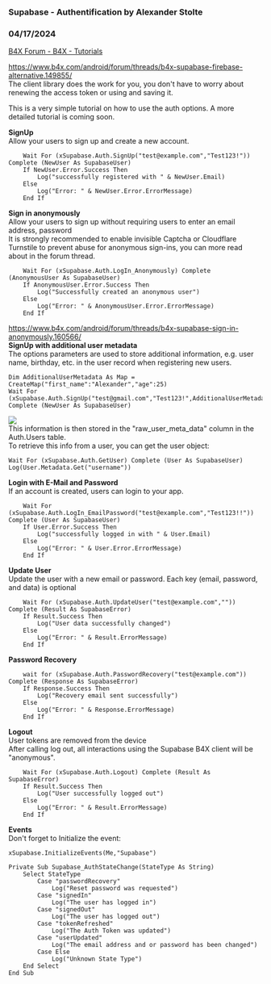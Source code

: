 ###  Supabase - Authentification by Alexander Stolte
### 04/17/2024
[B4X Forum - B4X - Tutorials](https://www.b4x.com/android/forum/threads/149856/)

<https://www.b4x.com/android/forum/threads/b4x-supabase-firebase-alternative.149855/>  
The client library does the work for you, you don't have to worry about renewing the access token or using and saving it.  
  
This is a very simple tutorial on how to use the auth options. A more detailed tutorial is coming soon.  
  
**SignUp**  
Allow your users to sign up and create a new account.  

```B4X
    Wait For (xSupabase.Auth.SignUp("test@example.com","Test123!")) Complete (NewUser As SupabaseUser)  
    If NewUser.Error.Success Then  
        Log("successfully registered with " & NewUser.Email)  
    Else  
        Log("Error: " & NewUser.Error.ErrorMessage)  
    End If
```

  
**Sign in anonymously**  
Allow your users to sign up without requiring users to enter an email address, password  
It is strongly recommended to enable invisible Captcha or Cloudflare Turnstile to prevent abuse for anonymous sign-ins, you can more read about in the forum thread.  

```B4X
    Wait For (xSupabase.Auth.LogIn_Anonymously) Complete (AnonymousUser As SupabaseUser)  
    If AnonymousUser.Error.Success Then  
        Log("Successfully created an anonymous user")  
    Else  
        Log("Error: " & AnonymousUser.Error.ErrorMessage)  
    End If
```

  
<https://www.b4x.com/android/forum/threads/b4x-supabase-sign-in-anonymously.160566/>  
**SignUp with additional user metadata**  
The options parameters are used to store additional information, e.g. user name, birthday, etc. in the user record when registering new users.  

```B4X
Dim AdditionalUserMetadata As Map = CreateMap("first_name":"Alexander","age":25)  
Wait For (xSupabase.Auth.SignUp("test@gmail.com","Test123!",AdditionalUserMetadata)) Complete (NewUser As SupabaseUser)
```

  
![](https://www.b4x.com/android/forum/attachments/147267)  
This information is then stored in the "raw\_user\_meta\_data" column in the Auth.Users table.  
To retrieve this info from a user, you can get the user object:  

```B4X
Wait For (xSupabase.Auth.GetUser) Complete (User As SupabaseUser)  
Log(User.Metadata.Get("username"))
```

  
  
**Login with E-Mail and Password**  
If an account is created, users can login to your app.  

```B4X
    Wait For (xSupabase.Auth.LogIn_EmailPassword("test@example.com","Test123!!")) Complete (User As SupabaseUser)  
    If User.Error.Success Then  
        Log("successfully logged in with " & User.Email)  
    Else  
        Log("Error: " & User.Error.ErrorMessage)  
    End If
```

  
**Update User**  
Update the user with a new email or password. Each key (email, password, and data) is optional  

```B4X
    Wait For (xSupabase.Auth.UpdateUser("test@example.com","")) Complete (Result As SupabaseError)  
    If Result.Success Then  
        Log("User data successfully changed")  
    Else  
        Log("Error: " & Result.ErrorMessage)  
    End If
```

  
**Password Recovery**  

```B4X
    wait for (xSupabase.Auth.PasswordRecovery("test@example.com")) Complete (Response As SupabaseError)  
    If Response.Success Then  
        Log("Recovery email sent successfully")  
    Else  
        Log("Error: " & Response.ErrorMessage)  
    End If
```

  
**Logout**  
User tokens are removed from the device  
After calling log out, all interactions using the Supabase B4X client will be "anonymous".  

```B4X
    Wait For (xSupabase.Auth.Logout) Complete (Result As SupabaseError)  
    If Result.Success Then  
        Log("User successfully logged out")  
    Else  
        Log("Error: " & Result.ErrorMessage)  
    End If
```

  
**Events**  
Don't forget to Initialize the event:  

```B4X
xSupabase.InitializeEvents(Me,"Supabase")
```

  

```B4X
Private Sub Supabase_AuthStateChange(StateType As String)  
    Select StateType  
        Case "passwordRecovery"  
            Log("Reset password was requested")  
        Case "signedIn"  
            Log("The user has logged in")  
        Case "signedOut"  
            Log("The user has logged out")  
        Case "tokenRefreshed"  
            Log("The Auth Token was updated")  
        Case "userUpdated"  
            Log("The email address and or password has been changed")  
        Case Else  
            Log("Unknown State Type")  
    End Select  
End Sub
```